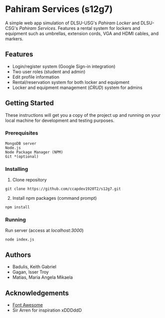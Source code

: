 # Pahiram Services (s12g7)

A simple web app simulation of DLSU-USG's *Pahiram Locker* and DLSU-CSG's *Pahiram Services*. Features a rental system for lockers and equipment such as umbrellas, extension cords, VGA and HDMI cables, and markers. 

## Features
* Login/register system (Google Sign-in integration)
* Two user roles (student and admin)
* Edit profile information
* Rental/reservation system for both locker and equipment
* Locker and equipment management (*CRUD*) system for admins

## Getting Started
These instructions will get you a copy of the project up and running on your local machine for development and testing purposes.

### Prerequisites
```
MongoDB server
Node.js
Node Package Manager (NPM)
Git *(optional)
```
### Installing
1. Clone repository
```
git clone https://github.com/ccapdev1920T2/s12g7.git
```
2. Install npm packages (command prompt)
```
npm install
```
### Running
Run server (access at *localhost:3000*)
```
node index.js
```
## Authors
- Badulis, Keith Gabriel
- Gagan, Isser Troy
- Matias, Maria Angela Mikaela

## Acknowledgements
- [Font Awesome](https://fontawesome.com)
- Sir Arren for inspiration xDDDddD
